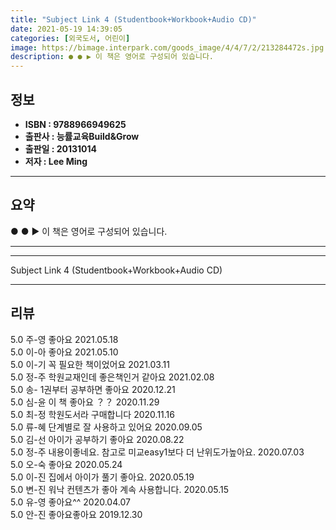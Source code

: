 ```yaml
---
title: "Subject Link 4 (Studentbook+Workbook+Audio CD)"
date: 2021-05-19 14:39:05
categories: [외국도서, 어린이]
image: https://bimage.interpark.com/goods_image/4/4/7/2/213284472s.jpg
description: ● ● ▶ 이 책은 영어로 구성되어 있습니다.
---
```


## **정보**

- **ISBN : 9788966949625**
- **출판사 : 능률교육Build&Grow**
- **출판일 : 20131014**
- **저자 : Lee Ming**

------



## **요약**

●  ●  ▶ 이 책은 영어로 구성되어 있습니다.

------



------


Subject Link 4 (Studentbook+Workbook+Audio CD) 

------


## **리뷰** 

5.0 주-영 좋아요 2021.05.18 <br/>5.0 이-아 좋아요  2021.05.10 <br/>5.0 이-기 꼭 필요한 책이었어요 2021.03.11 <br/>5.0 정-주 학원교재인데 좋은책인거 같아요 2021.02.08 <br/>5.0 송- 1권부터 공부하면 좋아요 2020.12.21 <br/>5.0 심-윤 이 책 좋아요 ？？  2020.11.29 <br/>5.0 최-정 학원도서라 구매합니다 2020.11.16 <br/>5.0 류-혜 단계별로 잘 사용하고 있어요 2020.09.05 <br/>5.0 김-선 아이가 공부하기 좋아요  2020.08.22 <br/>5.0 정-주 내용이좋네요. 참고로 미교easy1보다 더 난위도가높아요. 2020.07.03 <br/>5.0 오-숙 좋아요 2020.05.24 <br/>5.0 이-진 집에서 아이가 풀기 좋아요. 2020.05.19 <br/>5.0 변-진 워낙 컨텐츠가 좋아 계속 사용합니다. 2020.05.15 <br/>5.0 유-영 좋아요^^ 2020.04.07 <br/>5.0 안-진 좋아요좋아요 2019.12.30 <br/>